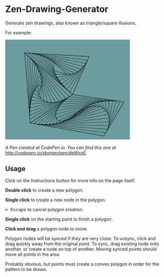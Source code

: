 # Zen-Drawing-Generator
Generate zen drawings, also known as triangle/square illusions. 

For example:

<img src="example.png" width="400">

*A Pen created at CodePen.io. You can find this one at http://codepen.io/skorper/pen/dpWxxE.*

## Usage

Click on the Instructions button for more info on the page itself. 

**Double click** to create a new polygon. 

**Single click** to create a new node in the polygon. 

<kbd>⎋ Escape</kbd> to cancel polygon creation. 

**Single click** on the starting point to finish a polygon. 

**Click and drag** a polygon node to move. 

Polygon nodes will be synced if they are very close. To unsync, click and drag quickly away from the original point. To sync, drag existing node onto another, or create a node on top of another. Moving synced points should move all points in the area. 

Probably obvious, but points must create a convex polygon in order for the pattern to be drawn. 
